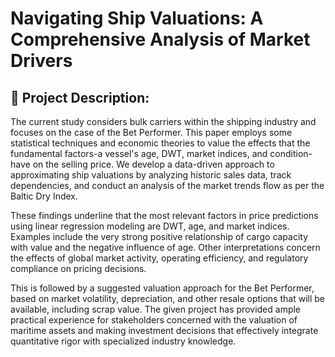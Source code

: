 # Navigating Ship Valuations: A Comprehensive Analysis of Market Drivers

## 📌 Project Description:

The current study considers bulk carriers within the shipping industry and focuses on the case of the Bet Performer. This paper employs some statistical techniques and economic theories to value the effects that the fundamental factors-a vessel's age, DWT, market indices, and condition-have on the selling price. We develop a data-driven approach to approximating ship valuations by analyzing historic sales data, track dependencies, and conduct an analysis of the market trends flow as per the Baltic Dry Index.

These findings underline that the most relevant factors in price predictions using linear regression modeling are DWT, age, and market indices. Examples include the very strong positive relationship of cargo capacity with value and the negative influence of age. Other interpretations concern the effects of global market activity, operating efficiency, and regulatory compliance on pricing decisions.

This is followed by a suggested valuation approach for the Bet Performer, based on market volatility, depreciation, and other resale options that will be available, including scrap value. The given project has provided ample practical experience for stakeholders concerned with the valuation of maritime assets and making investment decisions that effectively integrate quantitative rigor with specialized industry knowledge.
